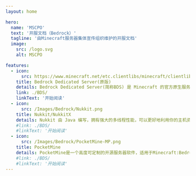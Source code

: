 ```yaml
---
layout: home

hero:
  name: 'MSCPO'
  text: '开服文档（Bedrock）'
  tagline: '由Minecraft服务器集体宣传组织维护的开服文档'
  image:
    src: /logo.svg
    alt: MSCPO

features:
  - icon:
      src: https://www.minecraft.net/etc.clientlibs/minecraft/clientlibs/main/resources/favicon.ico
    title: Bedrock Dedicated Server(原版)
    details: Bedrock Dedicated Server(简称BDS) 是 Minecraft 的官方原生服务端，由 Mojang 官方发布。 它旨在提供最原始的 Minecraft 游戏体验，不支持插件扩展加载，想要使用插件只能额外配置相关加载器及插件。
    link: ./BDS/
    linkText: '开始阅读'
  - icon:
      src: /Images/Bedrock/Nukkit.png
    title: Nukkit/NukkitX
    details: Nukkit 由 Java 编写，拥有强大的多线程性能，可以更好地利用你的主机资源，让玩家们更欢快的游戏
    #link: ./BDS/
    #linkText: '开始阅读'
  - icon:
      src: /Images/Bedrock/PocketMine-MP.png
    title: PocketMine
    details: PocketMine是一个高度可定制的开源服务器软件，适用于Minecraft:Bedrock Edition，使用PHP编写。
    #link: ./BDS/
    #linkText: '开始阅读'
---
```

